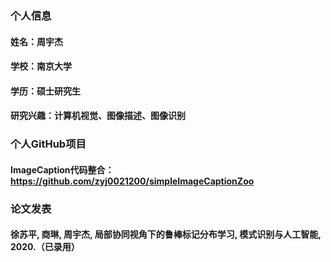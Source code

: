 ### 个人信息
#### 姓名：周宇杰
#### 学校：南京大学
#### 学历：硕士研究生
#### 研究兴趣：计算机视觉、图像描述、图像识别

### 个人GitHub项目
#### ImageCaption代码整合：https://github.com/zyj0021200/simpleImageCaptionZoo

### 论文发表
#### 徐苏平, 商琳, 周宇杰, 局部协同视角下的鲁棒标记分布学习, 模式识别与人工智能, 2020.（已录用）
